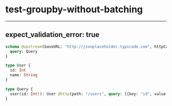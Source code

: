 # test-groupby-without-batching

---
expect_validation_error: true
---

```graphql @server
schema @upstream(baseURL: "http://jsonplaceholder.typicode.com", httpCache: true) {
  query: Query
}

type User {
  id: Int
  name: String
}

type Query {
  user(id: Int!): User @http(path: "/users", query: [{key: "id", value: "{{args.id}}"}], batchKey: ["id"])
}
```

